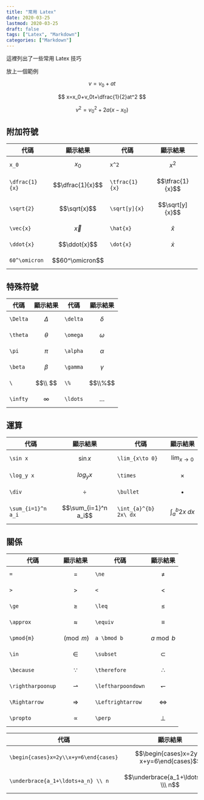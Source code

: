 ```yaml
---
title: "常用 Latex"
date: 2020-03-25
lastmod: 2020-03-25
draft: false
tags: ["Latex", "Markdown"]
categories: ["Markdown"]
---
```

<!--more-->

這裡列出了一些常用 Latex 技巧

放上一個範例

$$
v=v_0+at
$$

$$
x=x_0+v_0t+\dfrac{1}{2}at^2
$$

$$
v^2=v_0^2+2a(x-x_0)
$$

## 附加符號

| 代碼           | 顯示結果         | 代碼           | 顯示結果         |
| -------------- | ---------------- | -------------- | ---------------- |
| `x_0`          | $$x_0$$          | `x^2`          | $$x^2$$          |
| `\dfrac{1}{x}` | $$\dfrac{1}{x}$$ | `\tfrac{1}{x}` | $$\tfrac{1}{x}$$ |
| `\sqrt{2}`     | $$\sqrt{x}$$     | `\sqrt[y]{x}`  | $$\sqrt[y]{x}$$  |
| `\vec{x}`      | $$\vec{x}$$      | `\hat{x}`      | $$\hat{x}$$      |
| `\ddot{x}`     | $$\ddot{x}$$     | `\dot{x}`      | $$\dot{x}$$      |
| `60^\omicron`  | $$60^\omicron$$  |

## 特殊符號

| 代碼     | 顯示結果   | 代碼     | 顯示結果   |
| -------- | ---------- | -------- | ---------- |
| `\Delta` | $$\Delta$$ | `\delta` | $$\delta$$ |
| `\theta` | $$\theta$$ | `\omega` | $$\omega$$ |
| `\pi`    | $$\pi$$    | `\alpha` | $$\alpha$$ |
| `\beta`  | $$\beta$$  | `\gamma` | $$\gamma$$ |
| `\ `     | $$\\ $$    | `\%`     | $$\\%$$    |
| `\infty` | $$\infty$$ | `\ldots` | $$\ldots$$ |

## 運算

| 代碼               | 顯示結果             | 代碼                  | 顯示結果                |
| ------------------ | -------------------- | --------------------- | ----------------------- |
| `\sin x`           | $$\sin x$$           | `\lim_{x\to 0}`       | $$\lim_{x\to 0}$$       |
| `\log_y x`         | $$log_y x$$          | `\times`              | $$\times$$              |
| `\div`             | $$\div$$             | `\bullet`             | $$\bullet$$             |
| `\sum_{i=1}^n a_i` | $$\sum_{i=1}^n a_i$$ | `\int_{a}^{b} 2x\ dx` | $$\int_{a}^{b} 2x\ dx$$ |

## 關係

| 代碼              | 顯示結果            | 代碼               | 顯示結果             |
| ----------------- | ------------------- | ------------------ | -------------------- |
| `=`               | $$=$$               | `\ne`              | $$\ne$$              |
| `>`               | $$>$$               | `<`                | $$<$$                |
| `\ge`             | $$\ge$$             | `\leq`             | $$\leq$$             |
| `\approx`         | $$\approx$$         | `\equiv`           | $$\equiv$$           |
| `\pmod{m}`        | $$\pmod{m}$$        | `a \bmod b`        | $$a \bmod b$$        |
| `\in`             | $$\in$$             | `\subset`          | $$\subset$$          |
| `\because`        | $$\because$$        | `\therefore`       | $$\therefore$$       |
| `\rightharpoonup` | $$\rightharpoonup$$ | `\leftharpoondown` | $$\leftharpoondown$$ |
| `\Rightarrow`     | $$ \Rightarrow$$    | `\Leftrightarrow`  | $$\Leftrightarrow$$  |
| `\propto`         | $$\propto$$         | `\perp`            | $$\perp$$            |

| 代碼                                  | 顯示結果                                   |
| ------------------------------------- | ------------------------------------------ |
| `\begin{cases}x=2y\\x+y=6\end{cases}` | $$\begin{cases}x=2y \\\ x+y=6\end{cases}$$ |
| `\underbrace{a_1+\ldots+a_n} \\ n`    | $$\underbrace{a_1+\ldots+a_n} \\\ n$$      |
